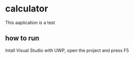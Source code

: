 # calculator
This aaplication is a test
## how to run
Intall Visual Studio with UWP, open the project and press F5

